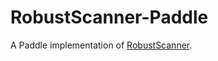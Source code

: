 # RobustScanner-Paddle
A Paddle implementation of [RobustScanner](https://arxiv.org/pdf/2007.07542v2.pdf).

